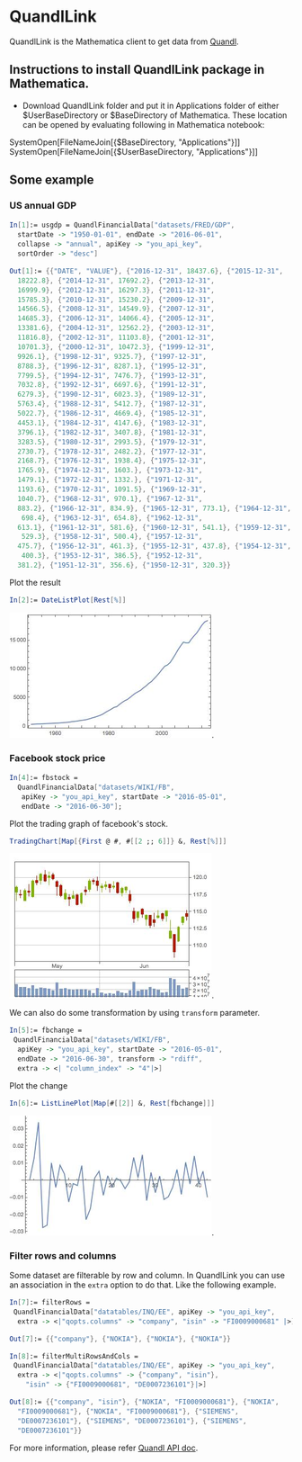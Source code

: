 # QuandlLink

QuandlLink is the Mathematica client to get data from
[Quandl](https://www.quandl.com/).

##  Instructions to install QuandlLink package in Mathematica.

- Download QuandlLink folder and put it in Applications folder of either $UserBaseDirectory or $BaseDirectory of Mathematica. These location can be opened by evaluating following in Mathematica notebook:

SystemOpen[FileNameJoin[{$BaseDirectory, "Applications"}]]
SystemOpen[FileNameJoin[{$UserBaseDirectory, "Applications"}]]


## Some example

### US annual GDP

```mathematica
In[1]:= usgdp = QuandlFinancialData["datasets/FRED/GDP",
  startDate -> "1950-01-01", endDate -> "2016-06-01",
  collapse -> "annual", apiKey -> "you_api_key",
  sortOrder -> "desc"]
```

```mathematica
Out[1]:= {{"DATE", "VALUE"}, {"2016-12-31", 18437.6}, {"2015-12-31",
  18222.8}, {"2014-12-31", 17692.2}, {"2013-12-31",
  16999.9}, {"2012-12-31", 16297.3}, {"2011-12-31",
  15785.3}, {"2010-12-31", 15230.2}, {"2009-12-31",
  14566.5}, {"2008-12-31", 14549.9}, {"2007-12-31",
  14685.3}, {"2006-12-31", 14066.4}, {"2005-12-31",
  13381.6}, {"2004-12-31", 12562.2}, {"2003-12-31",
  11816.8}, {"2002-12-31", 11103.8}, {"2001-12-31",
  10701.3}, {"2000-12-31", 10472.3}, {"1999-12-31",
  9926.1}, {"1998-12-31", 9325.7}, {"1997-12-31",
  8788.3}, {"1996-12-31", 8287.1}, {"1995-12-31",
  7799.5}, {"1994-12-31", 7476.7}, {"1993-12-31",
  7032.8}, {"1992-12-31", 6697.6}, {"1991-12-31",
  6279.3}, {"1990-12-31", 6023.3}, {"1989-12-31",
  5763.4}, {"1988-12-31", 5412.7}, {"1987-12-31",
  5022.7}, {"1986-12-31", 4669.4}, {"1985-12-31",
  4453.1}, {"1984-12-31", 4147.6}, {"1983-12-31",
  3796.1}, {"1982-12-31", 3407.8}, {"1981-12-31",
  3283.5}, {"1980-12-31", 2993.5}, {"1979-12-31",
  2730.7}, {"1978-12-31", 2482.2}, {"1977-12-31",
  2168.7}, {"1976-12-31", 1938.4}, {"1975-12-31",
  1765.9}, {"1974-12-31", 1603.}, {"1973-12-31",
  1479.1}, {"1972-12-31", 1332.}, {"1971-12-31",
  1193.6}, {"1970-12-31", 1091.5}, {"1969-12-31",
  1040.7}, {"1968-12-31", 970.1}, {"1967-12-31",
  883.2}, {"1966-12-31", 834.9}, {"1965-12-31", 773.1}, {"1964-12-31",
   698.4}, {"1963-12-31", 654.8}, {"1962-12-31",
  613.1}, {"1961-12-31", 581.6}, {"1960-12-31", 541.1}, {"1959-12-31",
   529.3}, {"1958-12-31", 500.4}, {"1957-12-31",
  475.7}, {"1956-12-31", 461.3}, {"1955-12-31", 437.8}, {"1954-12-31",
   400.3}, {"1953-12-31", 386.5}, {"1952-12-31",
  381.2}, {"1951-12-31", 356.6}, {"1950-12-31", 320.3}}
```

Plot the result

```mathematica
In[2]:= DateListPlot[Rest[%]]
```

![US Annual GDP](imgs/usgdb.jpg).


### Facebook stock price

```mathematica
In[4]:= fbstock =
  QuandlFinancialData["datasets/WIKI/FB",
   apiKey -> "you_api_key", startDate -> "2016-05-01",
   endDate -> "2016-06-30"];
```

Plot the trading graph of facebook's stock.

```mathematica
TradingChart[Map[{First @ #, #[[2 ;; 6]]} &, Rest[%]]]
```

![Facebook stock trading chart](imgs/fbstock.jpg).

We can also do some transformation by using `transform` parameter.

```mathematica
In[5]:= fbchange =
 QuandlFinancialData["datasets/WIKI/FB",
  apiKey -> "you_api_key", startDate -> "2016-05-01",
  endDate -> "2016-06-30", transform -> "rdiff",
  extra -> <| "column_index" -> "4"|>]
```

Plot the change

```mathematica
In[6]:= ListLinePlot[Map[#[[2]] &, Rest[fbchange]]]
```

![Facebook stock daily change](imgs/fbchange.jpg).

### Filter rows and columns

Some dataset are filterable by row and column.  In QuandlLink you can use
an association in the `extra` option to do that. Like the following example.


```mathematica
In[7]:= filterRows =
 QuandlFinancialData["datatables/INQ/EE", apiKey -> "you_api_key",
  extra -> <|"qopts.columns" -> "company", "isin" -> "FI0009000681" |>]
```

```mathematica
Out[7]:= {{"company"}, {"NOKIA"}, {"NOKIA"}, {"NOKIA"}}
```

```mathematica
In[8]:= filterMultiRowsAndCols =
 QuandlFinancialData["datatables/INQ/EE", apiKey -> "you_api_key",
  extra -> <|"qopts.columns" -> {"company", "isin"},
    "isin" -> {"FI0009000681", "DE0007236101"}|>]
```

```mathematica
Out[8]:= {{"company", "isin"}, {"NOKIA", "FI0009000681"}, {"NOKIA",
  "FI0009000681"}, {"NOKIA", "FI0009000681"}, {"SIEMENS",
  "DE0007236101"}, {"SIEMENS", "DE0007236101"}, {"SIEMENS",
  "DE0007236101"}}
```

For more information, please refer [Quandl API doc](https://www.quandl.com/docs/api).
